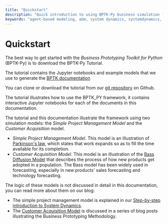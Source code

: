 ```yaml
---
title: "Quickstart"
description: "Quick introduction to using BPTK-Py business simulation framework."
keywords: "agent-based modeling, abm, system dynamics, systemdynamics, bptk, bptk-py, python, business simulation"
---
```


# Quickstart

The best way to get started with the *Business Prototyping Toolkit for
Python* (BPTK-Py) is to download the BPTK-Py Tutorial.

The tutorial contains the Jupyter notebooks and example models that we use to generate the [BPTK documentation](https://bptk.transentis.com)

You can clone or download the tutorial from our [git
repository](https://github.com/transentis/bptk_py_tutorial/) on Github.

The tutorial illustrates how to use the BPTK_PY framework, it contains
interactive Jupyter notebooks for each of the documents in this
documentation.

The tutorial and this documentation illustrate the framework using two
simulation models: the *Simple Project Management Model* and the
*Customer Acquisition* model.

-   *Simple Project Management Model*. This model is an illustration of
    [Parkinson\'s law](https://en.wikipedia.org/wiki/Parkinson%27s_law),
    which states that work expands so as to fill the time available for
    its completion.
-   *Customer Acquisition Model*. This model is an illustration of the
    [Bass Diffusion
    Model](https://en.wikipedia.org/wiki/Bass_diffusion_model) that
    describes the process of how new products get adopted in a
    population. The Bass model has been widely used in forecasting,
    especially in new products' sales forecasting and technology
    forecasting.

The logic of these models is not discussed in detail in this
documentation, you can read more about them on our blog:

-   The simple project management model is explained in our
    [Step-by-step introduction to System
    Dynamics](https://www.transentis.com/introduction-to-system-dynamics/en/).
-   The [Customer Acquisition
    Model](https://www.transentis.com/an-example-to-illustrate-the-business-prototyping-methodology/en/)
    is discussed in a series of blog posts illustrating the Business
    Prototyping Methodology.